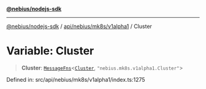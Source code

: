[**@nebius/nodejs-sdk**](../../../../../README.md)

---

[@nebius/nodejs-sdk](../../../../../README.md) / [api/nebius/mk8s/v1alpha1](../README.md) / Cluster

# Variable: Cluster

> **Cluster**: [`MessageFns`](../../../../../runtime/protos/core/interfaces/MessageFns.md)\<[`Cluster`](../interfaces/Cluster.md), `"nebius.mk8s.v1alpha1.Cluster"`\>

Defined in: src/api/nebius/mk8s/v1alpha1/index.ts:1275
